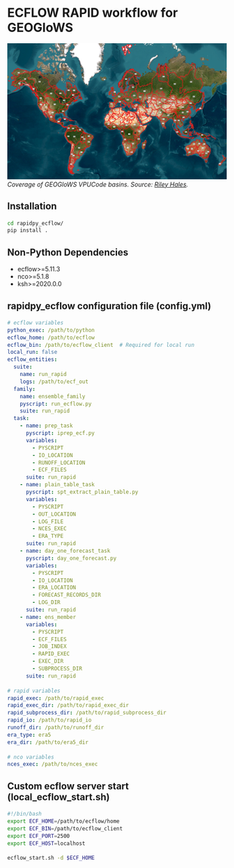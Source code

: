 # ECFLOW RAPID workflow for GEOGloWS

![GEOGloWS VPUCode Coverage](images/geoglows_vpucode_coverage.png)
*Coverage of GEOGloWS VPUCode basins. Source: [Riley Hales](mailto:rchales@byu.edu).*

## Installation

```bash
cd rapidpy_ecflow/
pip install .
```

## Non-Python Dependencies

- ecflow>=5.11.3
- nco>=5.1.8
- ksh>=2020.0.0

## rapidpy_ecflow configuration file (config.yml)

```yaml
# ecflow variables
python_exec: /path/to/python
ecflow_home: /path/to/ecflow
ecflow_bin: /path/to/ecflow_client  # Required for local run
local_run: false
ecflow_entities:
  suite:
    name: run_rapid
    logs: /path/to/ecf_out
  family:
    name: ensemble_family
    pyscript: run_ecflow.py
    suite: run_rapid
  task:
    - name: prep_task
      pyscript: iprep_ecf.py
      variables:
        - PYSCRIPT
        - IO_LOCATION
        - RUNOFF_LOCATION
        - ECF_FILES
      suite: run_rapid
    - name: plain_table_task
      pyscript: spt_extract_plain_table.py
      variables:
        - PYSCRIPT
        - OUT_LOCATION
        - LOG_FILE
        - NCES_EXEC
        - ERA_TYPE
      suite: run_rapid
    - name: day_one_forecast_task
      pyscript: day_one_forecast.py
      variables:
        - PYSCRIPT
        - IO_LOCATION
        - ERA_LOCATION
        - FORECAST_RECORDS_DIR
        - LOG_DIR
      suite: run_rapid
    - name: ens_member
      variables:
        - PYSCRIPT
        - ECF_FILES
        - JOB_INDEX
        - RAPID_EXEC
        - EXEC_DIR
        - SUBPROCESS_DIR
      suite: run_rapid

# rapid variables
rapid_exec: /path/to/rapid_exec
rapid_exec_dir: /path/to/rapid_exec_dir
rapid_subprocess_dir: /path/to/rapid_subprocess_dir
rapid_io: /path/to/rapid_io
runoff_dir: /path/to/runoff_dir
era_type: era5
era_dir: /path/to/era5_dir

# nco variables
nces_exec: /path/to/nces_exec
```

## Custom ecflow server start (local_ecflow_start.sh)

```bash
#!/bin/bash
export ECF_HOME=/path/to/ecflow/home
export ECF_BIN=/path/to/ecflow_client
export ECF_PORT=2500
export ECF_HOST=localhost

ecflow_start.sh -d $ECF_HOME
```
